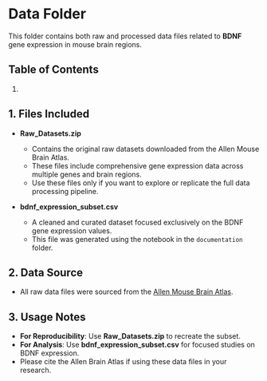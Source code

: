# Data Folder

This folder contains both raw and processed data files related to **BDNF** gene expression in mouse brain regions.

## Table of Contents

1. 

## 1. Files Included

- **Raw_Datasets.zip**  
  - Contains the original raw datasets downloaded from the Allen Mouse Brain Atlas.
  - These files include comprehensive gene expression data across multiple genes and brain regions.
  - Use these files only if you want to explore or replicate the full data processing pipeline.

- **bdnf_expression_subset.csv**  
  - A cleaned and curated dataset focused exclusively on the BDNF gene expression values.
  - This file was generated using the notebook in the `documentation` folder.

## 2. Data Source
- All raw data files were sourced from the [Allen Mouse Brain Atlas](https://neuroinformatics.nl/HBP/ABA_mouse/).

## 3. Usage Notes
- **For Reproducibility**: Use **Raw_Datasets.zip** to recreate the subset.
- **For Analysis**: Use **bdnf_expression_subset.csv** for focused studies on BDNF expression.
- Please cite the Allen Brain Atlas if using these data files in your research.
